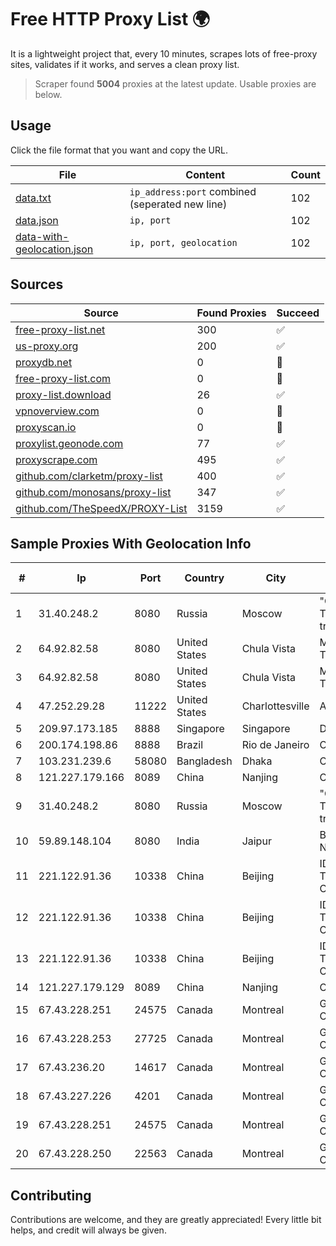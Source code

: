 
# Free HTTP Proxy List 🌍

It is a lightweight project that, every 10 minutes, scrapes lots of free-proxy sites, validates if it works, and serves a clean proxy list.


> Scraper found **5004** proxies at the latest update. Usable proxies are below.

## Usage

Click the file format that you want and copy the URL.


|File|Content|Count|
|----|-------|-----|
|[data.txt](https://raw.githubusercontent.com/themiralay/Proxy-List-World/master/data.txt)|`ip_address:port` combined (seperated new line)|102|
|[data.json](https://raw.githubusercontent.com/themiralay/Proxy-List-World/master/data.json)|`ip, port`|102|
|[data-with-geolocation.json](https://raw.githubusercontent.com/themiralay/Proxy-List-World/master/data-with-geolocation.json)|`ip, port, geolocation`|102|

## Sources

|Source|Found Proxies|Succeed|
|------|-------------|-------|
|[free-proxy-list.net](https://free-proxy-list.net)|300|✅|
|[us-proxy.org](https://www.us-proxy.org)|200|✅|
|[proxydb.net](http://proxydb.net)|0|🚫|
|[free-proxy-list.com](https://free-proxy-list.com/?page=&port=&type%5B%5D=http&type%5B%5D=https&up_time=0&search=Search)|0|🚫|
|[proxy-list.download](https://www.proxy-list.download/HTTP)|26|✅|
|[vpnoverview.com](https://vpnoverview.com/privacy/anonymous-browsing/free-proxy-servers)|0|🚫|
|[proxyscan.io](https://www.proxyscan.io)|0|🚫|
|[proxylist.geonode.com](https://proxylist.geonode.com/api/proxy-list?limit=300&page=1&sort_by=lastChecked&sort_type=desc&protocols=http,https)|77|✅|
|[proxyscrape.com](https://api.proxyscrape.com/v2/?request=displayproxies&protocol=http&timeout=10000&country=all&ssl=all&anonymity=all)|495|✅|
|[github.com/clarketm/proxy-list](https://raw.githubusercontent.com/clarketm/proxy-list/master/proxy-list-raw.txt)|400|✅|
|[github.com/monosans/proxy-list](https://raw.githubusercontent.com/monosans/proxy-list/main/proxies/http.txt)|347|✅|
|[github.com/TheSpeedX/PROXY-List](https://raw.githubusercontent.com/TheSpeedX/PROXY-List/master/http.txt)|3159|✅|


## Sample Proxies With Geolocation Info

|#|Ip|Port|Country|City|Internet Service Provider|
|-|--|----|-------|----|-------------------------|
|1|31.40.248.2|8080|Russia|Moscow|"Cloud Technologies" LLC trading as Cloud.ru|
|2|64.92.82.58|8080|United States|Chula Vista|Momentum Telecom, Inc.|
|3|64.92.82.58|8080|United States|Chula Vista|Momentum Telecom, Inc.|
|4|47.252.29.28|11222|United States|Charlottesville|Alibaba.com LLC|
|5|209.97.173.185|8888|Singapore|Singapore|DigitalOcean, LLC|
|6|200.174.198.86|8888|Brazil|Rio de Janeiro|Claro S.A|
|7|103.231.239.6|58080|Bangladesh|Dhaka|Carnival Internet|
|8|121.227.179.166|8089|China|Nanjing|China Telecom|
|9|31.40.248.2|8080|Russia|Moscow|"Cloud Technologies" LLC trading as Cloud.ru|
|10|59.89.148.104|8080|India|Jaipur|Bharat Sanchar Nigam Ltd|
|11|221.122.91.36|10338|China|Beijing|IDC, China Telecommunications Corporation|
|12|221.122.91.36|10338|China|Beijing|IDC, China Telecommunications Corporation|
|13|221.122.91.36|10338|China|Beijing|IDC, China Telecommunications Corporation|
|14|121.227.179.129|8089|China|Nanjing|China Telecom|
|15|67.43.228.251|24575|Canada|Montreal|GloboTech Communications|
|16|67.43.228.253|27725|Canada|Montreal|GloboTech Communications|
|17|67.43.236.20|14617|Canada|Montreal|GloboTech Communications|
|18|67.43.227.226|4201|Canada|Montreal|GloboTech Communications|
|19|67.43.228.251|24575|Canada|Montreal|GloboTech Communications|
|20|67.43.228.250|22563|Canada|Montreal|GloboTech Communications|



## Contributing

Contributions are welcome, and they are greatly appreciated! Every
little bit helps, and credit will always be given.

